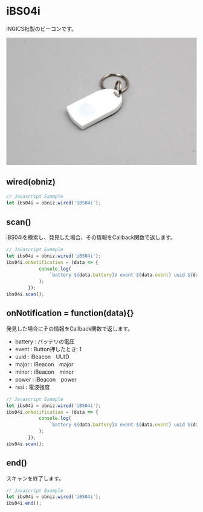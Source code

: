 # iBS04i
INGICS社製のビーコンです。

![](image.jpg)

## wired(obniz)

```javascript
// Javascript Example
let ibs04i = obniz.wired('iBS04i');
```

## scan()

iBS04iを検索し、発見した場合、その情報をCallback関数で返します。

```javascript
// Javascript Example
let ibs04i = obniz.wired('iBS04i');
ibs04i.onNotification = (data => {
            console.log(
                `battery ${data.battery}V event ${data.event} uuid ${data.uuid} major ${data.major} minor ${data.minor} rssi ${data.rssi}`,
            );
        });
ibs04i.scan();
```

## onNotification = function(data){}

発見した場合にその情報をCallback関数で返します。

- battery : バッテリの電圧
- event : Button押したとき: 1
- uuid : iBeacon　UUID
- major : iBeacon　major
- minor : iBeacon　minor
- power : iBeacon　power
- rssi : 電波強度

```javascript
// Javascript Example
let ibs04i = obniz.wired('iBS04i');
ibs04i.onNotification = (data => {
            console.log(
                `battery ${data.battery}V event ${data.event} uuid ${data.uuid} major ${data.major} minor ${data.minor} rssi ${data.rssi} power ${data.power}`,
            );
        });
ibs04i.scan();
```

## end()

スキャンを終了します。

```javascript
// Javascript Example
let ibs04i = obniz.wired('iBS04i');
ibs04i.end();
```
